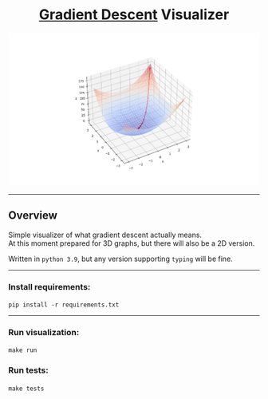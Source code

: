 
<h1 align="center"><a href="https://en.wikipedia.org/wiki/Gradient_descent">
Gradient Descent</a> Visualizer</h1>

<p align="center">
  <img src="graph.png" />
</p>  

******

## Overview

Simple visualizer of what gradient descent actually means.  
At this moment prepared for 3D graphs, but there will also be a 2D version.

Written in `python 3.9`, but any version supporting `typing` will be fine.

****
### Install requirements:  
`pip install -r requirements.txt`  

****

### Run visualization:  
`make run`

### Run tests:
`make tests`